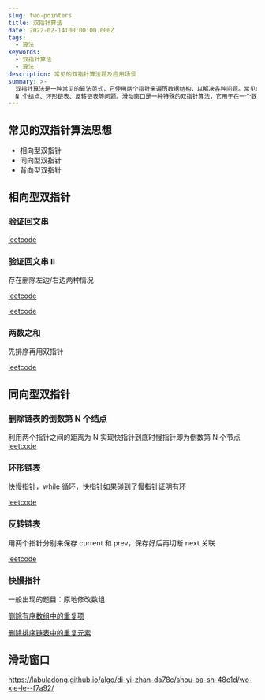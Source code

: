 ```yaml
---
slug: two-pointers
title: 双指针算法
date: 2022-02-14T00:00:00.000Z
tags:
  - 算法
keywords:
  - 双指针算法
  - 算法
description: 常见的双指针算法题及应用场景
summary: >-
  双指针算法是一种常见的算法范式，它使用两个指针来遍历数据结构，以解决各种问题。常见的双指针算法思想包括相向型双指针、同向型双指针和背向型双指针。相向型双指针通常用于验证回文串、两数之和等问题。同向型双指针通常用于删除链表的倒数第
  N 个结点、环形链表、反转链表等问题。滑动窗口是一种特殊的双指针算法，它用于在一个数据结构中查找子数组的某个属性，例如最大值、最小值、和等。
---
```


## 常见的双指针算法思想

- 相向型双指针
- 同向型双指针
- 背向型双指针

## 相向型双指针

### 验证回文串

[leetcode](https://leetcode-cn.com/submissions/detail/242684649/)

### 验证回文串 Ⅱ

存在删除左边/右边两种情况

[leetcode](https://leetcode-cn.com/submissions/detail/266790789/)

[leetcode](https://leetcode.cn/submissions/detail/414370289/)

### 两数之和

先排序再用双指针

[leetcode](https://leetcode-cn.com/submissions/detail/266792046/)

## 同向型双指针

### 删除链表的倒数第 N 个结点

利用两个指针之间的距离为 N 实现快指针到底时慢指针即为倒数第 N 个节点
[leetcode](https://leetcode.cn/problems/remove-nth-node-from-end-of-list/description/)

### 环形链表

快慢指针，while 循环，快指针如果碰到了慢指针证明有环

[leetcode](https://leetcode-cn.com/submissions/detail/266797412/)

### 反转链表

用两个指针分别来保存 current 和 prev，保存好后再切断 next 关联

[leetcode](https://leetcode-cn.com/submissions/detail/268415457/)

### 快慢指针

一般出现的题目：原地修改数组

[删除有序数组中的重复项](https://leetcode.cn/problems/remove-duplicates-from-sorted-array/description/)

[删除排序链表中的重复元素](https://leetcode.cn/problems/remove-duplicates-from-sorted-list/description/)

## 滑动窗口

https://labuladong.github.io/algo/di-yi-zhan-da78c/shou-ba-sh-48c1d/wo-xie-le--f7a92/
